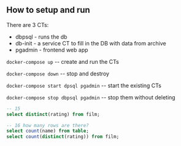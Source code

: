 ## How to setup and run

There are 3 CTs:
* dbpsql - runs the db
* db-init - a service CT to fill in the DB with data from archive
* pgadmin - frontend web app


`docker-compose up` -- create and run the CTs

`docker-compose down` -- stop and destroy

`docker-compose start dpsql pgadmin` -- start the existing CTs

`docker-compose stop dbpsql pgadmin` -- stop them without deleting


```sql
-- 15
select distinct(rating) from film;

-- 16 how many rows are there?
select count(name) from table;
select count(distinct(rating)) from film;

```